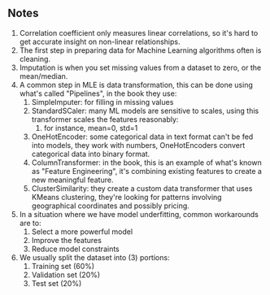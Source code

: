 ## Notes

1. Correlation coefficient only measures linear correlations, so it's hard to get accurate insight on non-linear relationships.
2. The first step in preparing data for Machine Learning algorithms often is cleaning.
3. Imputation is when you set missing values from a dataset to zero, or the mean/median.
4. A common step in MLE is data transformation, this can be done using what's called "Pipelines", in the book they use:
   1. SimpleImputer: for filling in missing values
   2. StandardSCaler: many ML models are sensitive to scales, using this transformer scales the features reasonably:
      1. for instance, mean=0, std=1
   3. OneHotEncoder: some categorical data in text format can't be fed into models, they work with numbers, OneHotEncoders convert categorical data into binary format.
   4. ColumnTransformer: in the book, this is an example of what's known as "Feature Engineering", it's combining existing features to create a new meaningful feature.
   5. ClusterSimilarity: they create a custom data transformer that uses KMeans clustering, they're looking for patterns involving geographical coordinates and possibly pricing.
5. In a situation where we have model underfitting, common workarounds are to:
   1. Select a more powerful model
   2. Improve the features
   3. Reduce model constraints
6. We usually split the dataset into (3) portions:
   1. Training set (60%)
   2. Validation set (20%)
   3. Test set (20%)